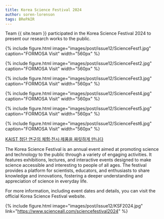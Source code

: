 ```yaml
---
title: Korea Science Festival 2024
author: soren-lorenson
tags: BRePAIR
---
```


Team {{ site.team }} participated in the Korea Science Festival 2024 to present our research works to the public.

{% include figure.html image="images/post/issue12/ScienceFest1.jpg" caption="FORMOSA Visit" width="560px" %}

{% include figure.html image="images/post/issue12/ScienceFest2.jpg" caption="FORMOSA Visit" width="560px" %}

{% include figure.html image="images/post/issue12/ScienceFest3.jpg" caption="FORMOSA Visit" width="560px" %}

{% include figure.html image="images/post/issue12/ScienceFest4.jpg" caption="FORMOSA Visit" width="560px" %}

{% include figure.html image="images/post/issue12/ScienceFest5.jpg" caption="FORMOSA Visit" width="560px" %}

{% include figure.html image="images/post/issue12/ScienceFest6.jpg" caption="FORMOSA Visit" width="560px" %}

<a href="https://news.kaist.ac.kr/news/html/news/?mode=V&mng_no=36411"> KAIST 첨단 연구의 체험·전시·제품을 짜릿하게 만나다​ </a>

The Korea Science Festival is an annual event aimed at promoting science and technology to the public through a variety of engaging activities. It features exhibitions, lectures, and interactive events designed to make science accessible and interesting to people of all ages. The festival provides a platform for scientists, educators, and enthusiasts to share knowledge and innovations, fostering a deeper understanding and appreciation of science in everyday life.

For more information, including event dates and details, you can visit the official Korea Science Festival website.

{% include figure.html image="images/post/issue12/KSF2024.jpg" link="https://www.scienceall.com/sciencefestival2024" %}
